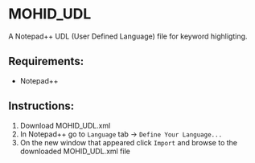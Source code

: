 # MOHID_UDL
A Notepad++ UDL (User Defined Language) file for keyword highligting.


## Requirements:
- Notepad++

## Instructions:
1. Download MOHID_UDL.xml
2. In Notepad++ go to `Language` tab -> `Define Your Language...`
3. On the new window that appeared click `Import` and browse to the downloaded MOHID_UDL.xml file
